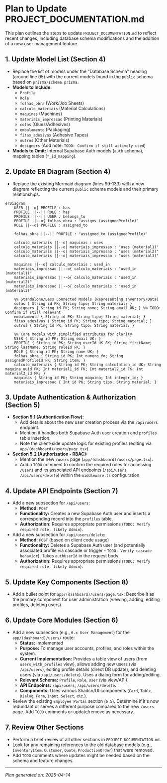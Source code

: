 # Plan to Update PROJECT_DOCUMENTATION.md

This plan outlines the steps to update `PROJECT_DOCUMENTATION.md` to reflect recent changes, including database schema modifications and the addition of a new user management feature.

## 1. Update Model List (Section 4)

*   Replace the list of models under the "Database Schema" heading (around line 95) with the current models found in the `public` schema based on `prisma/schema.prisma`.
*   **Models to Include:**
    *   `Profile`
    *   `Role`
    *   `folhas_obra` (Work/Job Sheets)
    *   `calculo_materiais` (Material Calculations)
    *   `maquinas` (Machines)
    *   `materiais_impressao` (Printing Materials)
    *   `colas` (Glues/Adhesives)
    *   `embalamento` (Packaging)
    *   `fitas_adesivas` (Adhesive Tapes)
    *   `outros` (Other Materials)
    *   `designers` (Add note: `TODO: Confirm if still actively used`)
*   **Models to Omit:** Internal Supabase Auth models (`auth` schema), mapping tables (`*_id_mapping`).

## 2. Update ER Diagram (Section 4)

*   Replace the existing Mermaid diagram (lines 99-133) with a new diagram reflecting the current `public` schema models and their primary relationships.

```mermaid
erDiagram
    USER ||--o{ PROFILE : has
    PROFILE ||--|| ROLE : has
    PROFILE ||--|| USER : belongs_to
    PROFILE ||--o{ folhas_obra : "assigns (assignedProfile)"
    ROLE ||--o{ PROFILE : assigned_to

    folhas_obra ||--|| PROFILE : "assigned_to (assignedProfile)"

    calculo_materiais ||--o| maquinas : uses
    calculo_materiais ||--o| materiais_impressao : "uses (material1)"
    calculo_materiais ||--o| materiais_impressao : "uses (material2)"
    calculo_materiais ||--o| materiais_impressao : "uses (material3)"

    maquinas ||--o{ calculo_materiais : used_in
    materiais_impressao ||--o{ calculo_materiais : "used_in (material1)"
    materiais_impressao ||--o{ calculo_materiais : "used_in (material2)"
    materiais_impressao ||--o{ calculo_materiais : "used_in (material3)"

    %% Standalone/Less Connected Models (Representing Inventory/Data)
    colas { String id PK; String tipo; String material; }
    designers { String id PK; String nome; String email UK; } %% TODO: Confirm if still relevant
    embalamento { String id PK; String tipo; String material; }
    fitas_adesivas { String id PK; String tipo; String material; }
    outros { String id PK; String tipo; String material; }

    %% Core Models with simplified attributes for clarity
    USER { String id PK; String email UK; }
    PROFILE { String id PK; String userId UK FK; String firstName; String lastName; String roleId FK; }
    ROLE { String id PK; String name UK; }
    folhas_obra { String id PK; Int numero_fo; String assignedProfileId FK; String item; }
    calculo_materiais { String id PK; String calculation_id UK; String maquina_uuid FK; Int material1_id FK; Int material2_id FK; Int material3_id FK; }
    maquinas { String id PK; String maquina; Int integer_id; }
    materiais_impressao { Int id PK; String tipo; String material; }
```

## 3. Update Authentication & Authorization (Section 5)

*   **Section 5.1 (Authentication Flow):**
    *   Add details about the new user creation process via the `/api/users` endpoint.
    *   Mention it handles both Supabase Auth user creation and `profiles` table insertion.
    *   Note the client-side update logic for existing profiles (editing via `app/(dashboard)/users/page.tsx`).
*   **Section 5.2 (Authorization - RBAC):**
    *   Mention the new `/users` page (`app/(dashboard)/users/page.tsx`).
    *   Add a `TODO` comment to confirm the required roles for accessing `/users` and its associated API endpoints (`/api/users`, `/api/users/delete`) within the `middleware.ts` configuration.

## 4. Update API Endpoints (Section 7)

*   Add a new subsection for `/api/users`:
    *   **Method:** `POST`
    *   **Functionality:** Creates a new Supabase Auth user and inserts a corresponding record into the `profiles` table.
    *   **Authorization:** Requires appropriate permissions (`TODO: Verify required role, likely Admin`).
*   Add a new subsection for `/api/users/delete`:
    *   **Method:** `POST` (based on client code usage)
    *   **Functionality:** Deletes a Supabase Auth user (and potentially associated profile via cascade or trigger - `TODO: Verify cascade behavior`). Takes `authUserId` in the request body.
    *   **Authorization:** Requires appropriate permissions (`TODO: Verify required role, likely Admin`).

## 5. Update Key Components (Section 8)

*   Add a bullet point for `app/(dashboard)/users/page.tsx`: Describe it as the primary component for user administration (viewing, adding, editing profiles, deleting users).

## 6. Update Core Modules (Section 6)

*   Add a new subsection (e.g., `6.x User Management`) for the `app/(dashboard)/users/` route:
    *   **Status:** Implemented
    *   **Purpose:** To manage user accounts, profiles, and roles within the system.
    *   **Current Implementation:** Provides a table view of users (from `users_with_profiles` view), allows adding new users (via `/api/users`), editing profile details (direct DB update), and deleting users (via `/api/users/delete`). Uses a dialog form for adding/editing.
    *   **Relevant Schema:** `Profile`, `Role`, `User` (via view/API).
    *   **API Endpoints:** `/api/users`, `/api/users/delete`.
    *   **Components:** Uses various Shadcn/UI components (`Card`, `Table`, `Dialog`, `Form`, `Input`, `Select`, etc.).
*   Review the existing `Employee Portal` section (`6.5`). Determine if it's now redundant or serves a different purpose compared to the new `/users` page. Add `TODO` comments or update/remove as necessary.

## 7. Review Other Sections

*   Perform a brief review of all other sections in `PROJECT_DOCUMENTATION.md`.
*   Look for any remaining references to the old database models (e.g., `InventoryItem`, `Customer`, `Quote`, `ProductionOrder`) that were removed.
*   Add `TODO` comments where updates might be needed based on the schema and feature changes.

---
*Plan generated on: 2025-04-14*